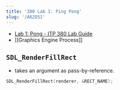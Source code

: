 ```yaml
---
title: '380 Lab 1: Ping Pong'
slug: '/A62D51'
---
```


- [Lab 1: Pong - ITP 380 Lab Guide](https://itp380-20223.github.io/Lab01.html)
- [[Graphics Engine Process]]

## `SDL_RenderFillRect`

- takes an argument as pass-by-reference.

```cpp
SDL_RenderFillRect(renderer, &RECT_NAME);
```
